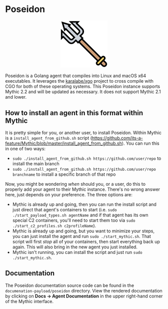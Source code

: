 # Poseidon

<p align="center">
  <img alt="Poseidon Logo" src="documentation-payload/poseidon/poseidon.svg" height="30%" width="30%">
</p>

Poseidon is a Golang agent that compiles into Linux and macOS x64 executables.
It leverages the [karalabe/xgo](https://github.com/karalabe/xgo) project to cross compile with CGO for both of these 
operating systems. This Poseidon instance supports Mythic 2.2 and will be updated as necessary.
It does not support Mythic 2.1 and lower.

## How to install an agent in this format within Mythic

It is pretty simple for you, or another user, to install Poseidon. 
Within Mythic is a `install_agent_from_github.sh` script 
(https://github.com/its-a-feature/Mythic/blob/master/install_agent_from_github.sh).
You can run this in one of two ways:

* `sudo ./install_agent_from_github.sh https://github.com/user/repo` to install the main branch
* `sudo ./install_agent_from_github.sh https://github.com/user/repo branchname` to install a specific branch of that repo

Now, you might be wondering _when_ should you, or a user, do this to properly add your agent to their Mythic instance.
There's no wrong answer here, just depends on your preference. The three options are:

* Mythic is already up and going, then you can run the install script and just direct that agent's containers to start 
  (i.e. `sudo ./start_payload_types.sh agentName` and if that agent has its own special C2 containers, you'll need to 
  start them too via `sudo ./start_c2_profiles.sh c2profileName`).
* Mythic is already up and going, but you want to minimize your steps, you can just install the agent and run 
  `sudo ./start_mythic.sh`. That script will first _stop_ all of your containers, then start everything back up again.
  This will also bring in the new agent you just installed.
* Mythic isn't running, you can install the script and just run `sudo ./start_mythic.sh`. 

## Documentation

The Poseidon documentation source code can be found in the `documenation-payload/poseidon` directory.
View the rendered documentation by clicking on **Docs -> Agent Documentation** in the upper right-hand corner of the Mythic
interface. 
